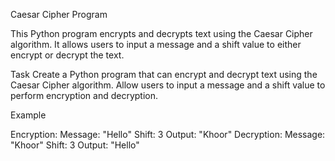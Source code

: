 Caesar Cipher Program

This Python program encrypts and decrypts text using the Caesar Cipher algorithm. It allows users to input a message and a shift value to either encrypt or decrypt the text.

Task
Create a Python program that can encrypt and decrypt text using the Caesar Cipher algorithm. 
Allow users to input a message and a shift value to perform encryption and decryption.

Example

Encryption:
Message: "Hello"
Shift: 3
Output: "Khoor"
Decryption:
Message: "Khoor"
Shift: 3
Output: "Hello"
